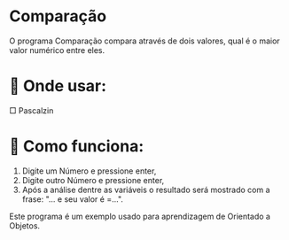 # Comparação

O programa Comparação compara através de dois valores, qual é o maior valor numérico entre eles.




# 🔘 Onde usar: 

□ Pascalzin

# 🔘 Como funciona:
1. Digite um Número e pressione enter,
2. Digite outro Número e pressione enter,
3. Após a análise dentre as variáveis o resultado será mostrado com a frase: "... e seu valor é =...".

Este programa é um exemplo usado para aprendizagem de Orientado a Objetos.
